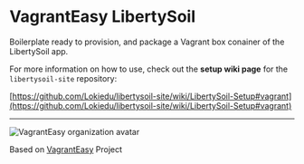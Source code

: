 # VagrantEasy LibertySoil
Boilerplate ready to provision, and package a Vagrant box conainer of the LibertySoil app.

For more information on how to use, check out the **setup wiki page** for the `libertysoil-site` repository:

[https://github.com/Lokiedu/libertysoil-site/wiki/LibertySoil-Setup#vagrant](https://github.com/Lokiedu/libertysoil-site/wiki/LibertySoil-Setup#vagrant)

- - -

![VagrantEasy organization avatar](https://avatars2.githubusercontent.com/u/11607029?v=3&s=200)

Based on [VagrantEasy](https://github.com/vagrant-easy) Project

